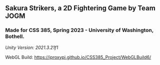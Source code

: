 ## Sakura Strikers, a 2D Fightering Game by Team JOGM
### Made for CSS 385, Spring 2023 - University of Washington, Bothell.


*Unity Version: 2021.3.21f1*

WebGL Build: https://iproxypi.github.io/CSS385_Project/WebGLBuild6/
